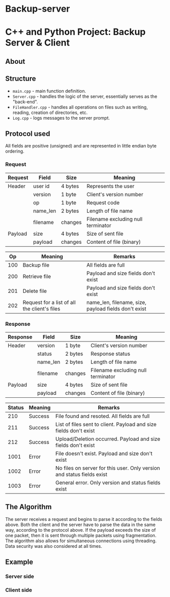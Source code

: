 # Backup-server
# C++ and Python Project: Backup Server & Client

## About



## Structure

- `main.cpp` - main function definition.
- `Server.cpp` - handles the logic of the server, essentially serves as the "back-end".
- `FileHandler.cpp` - handles all operations on files such as writing, reading, creation of directories, etc.
- `Log.cpp` - logs messages to the server prompt.

## Protocol used

All fields are positive (unsigned) and are represented in little endian byte ordering.

### Request

| Request | Field | Size | Meaning |
|---------|---------|---------|---------|
| Header | user id | 4 bytes | Represents the user |
| | version | 1 byte | Client's version number |
| | op | 1 byte | Request code |
| | name_len | 2 bytes | Length of file name |
| | filename | changes | Filename excluding null terminator |
| Payload | size | 4 bytes | Size of sent file |
| | payload | changes | Content of file (binary) |

| Op | Meaning | Remarks |
|---------|---------|---------|
|100| Backup file | All fields are full |
| 200 | Retrieve file | Payload and size fields don't exist |
| 201 | Delete file | Payload and size fields don't exist |
| 202 | Request for a list of all the client's files | name_len, filename, size, payload fields don't exist |

### Response

| Response | Field | Size | Meaning |
|---------|---------|---------|---------|
| Header | version | 1 byte | Client's version number |
| | status | 2 bytes | Response status |
| | name_len | 2 bytes | Length of file name |
| | filename | changes | Filename excluding null terminator |
| Payload | size | 4 bytes | Size of sent file |
| | payload | changes | Content of file (binary) |

| Status | Meaning | Remarks |
|---------|---------|---------|
| 210 | Success | File found and resoted. All fields are full |
| 211 | Success | List of files sent to client. Payload and size fields don't exist |
| 212 | Success | Upload/Deletion occurred. Payload and size fields don't exist |
| 1001 | Error | File doesn't exist. Payload and size don't exist |
| 1002 | Error | No files on server for this user. Only version and status fields exist |
| 1003 | Error | General error. Only version and status fields exist |

## The Algorithm

The server receives a request and begins to parse it according to the fields above. Both the client and the server have to parse the data in the same way, according to the protocol above. If the payload exceeds the size of one packet, then it is sent through multiple packets using fragmentation. The algorithm also allows for simultaneous connections using threading. Data security was also considered at all times.

## Example

### Server side 



### Client side


